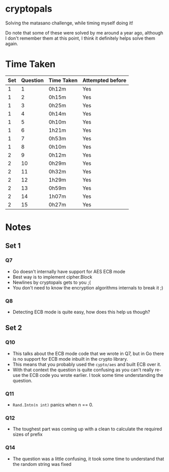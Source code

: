 # cryptopals

Solving the matasano challenge, while timing myself doing it!

Do note that some of these were solved by me around a year ago, although I don't remember them at this point, I think it definitely helps solve them again.

# Time Taken

| Set | Question | Time Taken | Attempted before |
| --- | -------- | ---------- | ---------------- |
| 1   | 1        | 0h12m      | Yes              |
| 1   | 2        | 0h15m      | Yes              |
| 1   | 3        | 0h25m      | Yes              |
| 1   | 4        | 0h14m      | Yes              |
| 1   | 5        | 0h10m      | Yes              |
| 1   | 6        | 1h21m      | Yes              |
| 1   | 7        | 0h53m      | Yes              |
| 1   | 8        | 0h10m      | Yes              |
| 2   | 9        | 0h12m      | Yes              |
| 2   | 10       | 0h29m      | Yes              |
| 2   | 11       | 0h32m      | Yes              |
| 2   | 12       | 1h29m      | Yes              |
| 2   | 13       | 0h59m      | Yes              |
| 2   | 14       | 1h07m      | Yes              |
| 2   | 15       | 0h27m      | Yes              |

# Notes

## Set 1

### Q7

- Go doesn't internally have support for AES ECB mode
- Best way is to implement cipher.Block
- Newlines by cryptopals gets to you ;(
- You don't need to know the encryption algorithms internals to break it ;)

### Q8

- Detecting ECB mode is quite easy, how does this help us though?

## Set 2

### Q10

- This talks about the ECB mode code that we wrote in Q7, but in Go there is no support for ECB mode inbuilt in the crypto library.
- This means that you probably used the `cypto/aes` and built ECB over it.
- With that context the question is quite confusing as you can't really re-use the ECB code you wrote earlier. I took some time understanding the question.

### Q11

- `Rand.Intn(n int)` panics when n == 0.

### Q12

- The toughest part was coming up with a clean to calculate the required sizes of prefix

### Q14

- The question was a little confusing, it took some time to understand that the random string was fixed 
